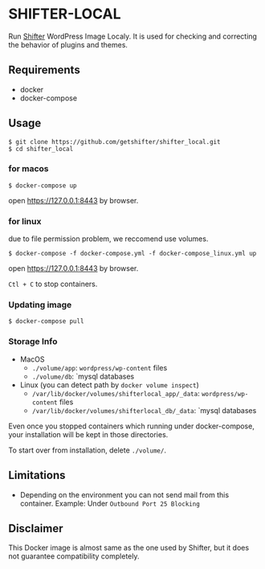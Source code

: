 # SHIFTER-LOCAL

Run [Shifter](https://getshifter.io/) WordPress Image Localy. It is used for checking and correcting the behavior of plugins and themes.

## Requirements

- docker
- docker-compose

## Usage


```
$ git clone https://github.com/getshifter/shifter_local.git
$ cd shifter_local
```

### for macos

```
$ docker-compose up
```

open https://127.0.0.1:8443 by browser.

### for linux

due to file permission problem, we reccomend use volumes.

```
$ docker-compose -f docker-compose.yml -f docker-compose_linux.yml up
```

open https://127.0.0.1:8443 by browser.

`Ctl + C` to stop containers.

### Updating image

```
$ docker-compose pull
```

### Storage Info

- MacOS
  - `./volume/app`: `wordpress/wp-content` files
  - `./volume/db`: `mysql databases
- Linux (you can detect path by `docker volume inspect`)
  - `/var/lib/docker/volumes/shifterlocal_app/_data`: `wordpress/wp-content` files
  - `/var/lib/docker/volumes/shifterlocal_db/_data`: `mysql databases

Even once you stopped containers which running under docker-compose, your installation will be kept in those directories.

To start over from installation, delete `./volume/`.

## Limitations

- Depending on the environment you can not send mail from this container. Example: Under `Outbound Port 25 Blocking`

## Disclaimer

This Docker image is almost same as the one used by Shifter, but it does not guarantee compatibility completely.
